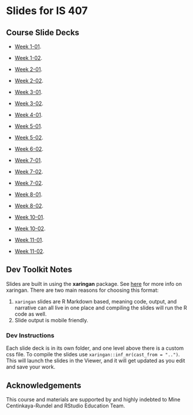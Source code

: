 # Slides for IS 407

## Course Slide Decks

* [Week 1-01](https://uiuc-ischool-20221-jseo1005-1.github.io/slides/week1-01-welcome/week1-01-welcome.html).

* [Week 1-02](https://uiuc-ischool-20221-jseo1005-1.github.io/slides/week1-02-git+r/week1-02-git+r.html).

* [Week 2-01](https://uiuc-ischool-20221-jseo1005-1.github.io/slides/week2-01-data-viz).

* [Week 2-02](https://uiuc-ischool-20221-jseo1005-1.github.io/slides/week2-02-viz-num-cat).

* [Week 3-01](https://uiuc-ischool-20221-jseo1005-1.github.io/slides/week3-01-tidy+wrangle).

* [Week 3-02](https://uiuc-ischool-20221-jseo1005-1.github.io/slides/week3-02-df-join).

* [Week 4-01](https://uiuc-ischool-20221-jseo1005-1.github.io/slides/week4-01-tidying).

* [Week 5-01](https://uiuc-ischool-20221-jseo1005-1.github.io/slides/week5-01-data-type+class).

* [Week 5-02](https://uiuc-ischool-20221-jseo1005-1.github.io/slides/week5-02-data-import+recode).

* [Week 6-02](https://uiuc-ischool-20221-jseo1005-1.github.io/slides/week6-02-web-scrape).

* [Week 7-01](https://uiuc-ischool-20221-jseo1005-1.github.io/slides/week7-01-effective-dataviz).

* [Week 7-02](https://uiuc-ischool-20221-jseo1005-1.github.io/slides/week7-02-studies-confounding).

* [Week 7-02](https://uiuc-ischool-20221-jseo1005-1.github.io/slides/week8-01-text-analysis).

* [Week 8-01](https://uiuc-ischool-20221-jseo1005-1.github.io/slides/week8-01-basic-text-analysis).

* [Week 8-02](https://uiuc-ischool-20221-jseo1005-1.github.io/slides/week8-02-functions+iteration).

* [Week 10-01](https://uiuc-ischool-20221-jseo1005-1.github.io/slides/week10-01-language-of-models).

* [Week 10-02](https://uiuc-ischool-20221-jseo1005-1.github.io/slides/week10-02-modeling-nonlinear-relationships).

* [Week 11-01](https://uiuc-ischool-20221-jseo1005-1.github.io/slides/week11-01-model-multiple-predictors).

* [Week 11-02](https://uiuc-ischool-20221-jseo1005-1.github.io/slides/week11-02-logistic-reg+feature_eng).


## Dev Toolkit Notes

Slides are built in using the **xaringan** package. See [here](https://github.com/yihui/xaringan) for more info on xaringan. There are two main reasons for choosing this format:

1. `xaringan` slides are R Markdown based, meaning code, output, and narrative can all live in one place and compiling the slides will run the R code as well.
2. Slide output is mobile friendly.

### Dev Instructions

Each slide deck is in its own folder, and one level above there is a custom css file. To compile the slides use `xaringan::inf_mr(cast_from = "..")`. This will launch the slides in the Viewer, and it will get updated as you edit and save your work.

## Acknowledgements

This course and materials are supported by and highly indebted to Mine Centinkaya-Rundel and RStudio Education Team.
